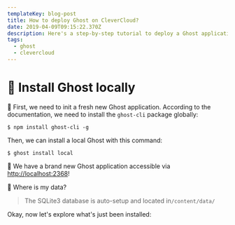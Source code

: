 ```yaml
---
templateKey: blog-post
title: How to deploy Ghost on CleverCloud?
date: 2019-04-09T09:15:22.370Z
description: Here's a step-by-step tutorial to deploy a Ghost application on CleverCloud
tags:
  - ghost
  - clevercloud
---
```

# 👻 Install Ghost locally

🧰 First, we need to init a fresh new Ghost application. According to the documentation, we need to install the `ghost-cli` package globally:

`$ npm install ghost-cli -g`

Then, we can install a local Ghost with this command:

`$ ghost install local`

🎉 We have a brand new Ghost application accessible via [http://localhost:2368](http://localhost:2368)!

🤔 Where is my data?

> The SQLite3 database is auto-setup and located in`/content/data/`

Okay, now let's explore what's just been installed:

